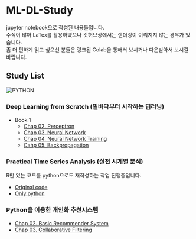 # ML-DL-Study
jupyter notebook으로 작성된 내용들입니다.  
수식이 많아 LaTex를 활용하였으나 깃허브상에서는 렌더링이 이뤄지지 않는 경우가 있습니다.  
좀 더 편하게 읽고 싶으신 분들은 링크된 Colab을 통해서 보시거나 다운받아서 보시길 바랍니다.

## Study List
![PYTHON](https://img.shields.io/badge/PYTHON-3.7-3776AB?style=plastic&logo=Python&logoColor=white)  

### Deep Learning from Scratch (밑바닥부터 시작하는 딥러닝)
- Book 1
  - [Chap 02. Perceptron](https://github.com/cow-coding/ML-DL-Study/tree/master/DL%20from%20Scratch/Book%201/Chap02)
  - [Chap 03. Neural Network](https://github.com/cow-coding/ML-DL-Study/tree/master/DL%20from%20Scratch/Book%201/Chap03)
  - [Chap 04. Neural Network Training](https://github.com/cow-coding/ML-DL-Study/tree/master/DL%20from%20Scratch/Book%201/Chap04)
  - [Cahp 05. Backpropagation](https://github.com/cow-coding/ML-DL-Study/tree/master/DL%20from%20Scratch/Book%201/Chap05)

### Practical Time Series Analysis (실전 시계열 분석)  
R만 있는 코드를 python으로도 재작성하는 작업 진행중입니다.
- [Original code](https://github.com/cow-coding/ML-DL-Study/tree/master/Practical%20Time%20Series%20Analysis/Original%20Code)
- [Only python](https://github.com/cow-coding/ML-DL-Study/tree/master/Practical%20Time%20Series%20Analysis/Only%20Python)

### Python을 이용한 개인화 추천시스템
- [Chap 02. Basic Recommender System](https://github.com/cow-coding/ML-DL-Study/blob/master/Python을%20이용한%20개인화%20추천시스템/RS_Chapter2_basic.ipynb)
- [Chap 03. Collaborative Filtering](https://github.com/cow-coding/ML-DL-Study/blob/master/Python을%20이용한%20개인화%20추천시스템/RS_Chapter3_CF.ipynb)
